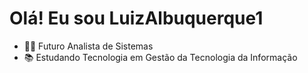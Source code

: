 # Olá! Eu sou LuizAlbuquerque1

- 👨‍💻 Futuro Analista de Sistemas
- 📚 Estudando Tecnologia em Gestão da Tecnologia da Informação

              
